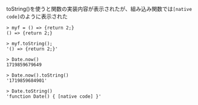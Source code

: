 toString()を使うと関数の実装内容が表示されたが、組み込み関数では`[native code]`のように表示された

```
> myf = () => {return 2;}
() => {return 2;}

> myf.toString();
'() => {return 2;}'

> Date.now()
1719859679649

> Date.now().toString()
'1719859684901'

> Date.toString()
'function Date() { [native code] }'
```
